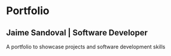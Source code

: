 # Portfolio

## Jaime Sandoval | Software Developer

A portfolio to showcase projects and software development skills
